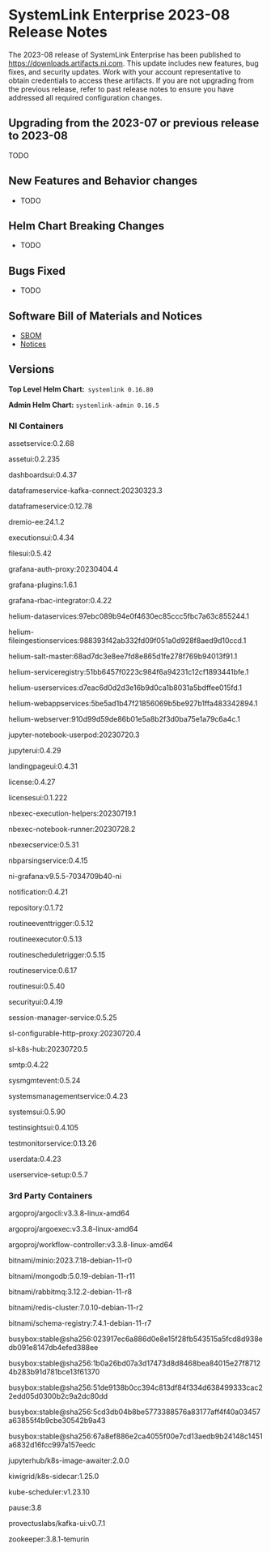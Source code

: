
# SystemLink Enterprise 2023-08 Release Notes

The 2023-08 release of SystemLink Enterprise has been published to <https://downloads.artifacts.ni.com>. This update includes new features, bug fixes, and security updates. Work with your account representative to obtain credentials to access these artifacts. If you are not upgrading from the previous release, refer to past release notes to ensure you have addressed all required configuration changes.

## Upgrading from the 2023-07 or previous release to 2023-08

TODO

## New Features and Behavior changes

- TODO

## Helm Chart Breaking Changes

- TODO

## Bugs Fixed

- TODO

## Software Bill of Materials and Notices

- [SBOM](https://github.com/ni/install-systemlink-enterprise/tree/2023-08/release-notes/2023-08/sbom)
- [Notices](https://github.com/ni/install-systemlink-enterprise/tree/2023-08/release-notes/2023-08/notices)

## Versions

**Top Level Helm Chart:** `systemlink 0.16.80`

**Admin Helm Chart:** `systemlink-admin 0.16.5`

### NI Containers

assetservice:0.2.68

assetui:0.2.235

dashboardsui:0.4.37

dataframeservice-kafka-connect:20230323.3

dataframeservice:0.12.78

dremio-ee:24.1.2

executionsui:0.4.34

filesui:0.5.42

grafana-auth-proxy:20230404.4

grafana-plugins:1.6.1

grafana-rbac-integrator:0.4.22

helium-dataservices:97ebc089b94e0f4630ec85ccc5fbc7a63c855244.1

helium-fileingestionservices:988393f42ab332fd09f051a0d928f8aed9d10ccd.1

helium-salt-master:68ad7dc3e8ee7fd8e865d1fe278f769b94013f91.1

helium-serviceregistry:51bb6457f0223c984f6a94231c12cf1893441bfe.1

helium-userservices:d7eac6d0d2d3e16b9d0ca1b8031a5bdffee015fd.1

helium-webappservices:5be5ad1b47f21856069b5be927b1ffa483342894.1

helium-webserver:910d99d59de86b01e5a8b2f3d0ba75e1a79c6a4c.1

jupyter-notebook-userpod:20230720.3

jupyterui:0.4.29

landingpageui:0.4.31

license:0.4.27

licensesui:0.1.222

nbexec-execution-helpers:20230719.1

nbexec-notebook-runner:20230728.2

nbexecservice:0.5.31

nbparsingservice:0.4.15

ni-grafana:v9.5.5-7034709b40-ni

notification:0.4.21

repository:0.1.72

routineeventtrigger:0.5.12

routineexecutor:0.5.13

routinescheduletrigger:0.5.15

routineservice:0.6.17

routinesui:0.5.40

securityui:0.4.19

session-manager-service:0.5.25

sl-configurable-http-proxy:20230720.4

sl-k8s-hub:20230720.5

smtp:0.4.22

sysmgmtevent:0.5.24

systemsmanagementservice:0.4.23

systemsui:0.5.90

testinsightsui:0.4.105

testmonitorservice:0.13.26

userdata:0.4.23

userservice-setup:0.5.7

### 3rd Party Containers

argoproj/argocli:v3.3.8-linux-amd64

argoproj/argoexec:v3.3.8-linux-amd64

argoproj/workflow-controller:v3.3.8-linux-amd64

bitnami/minio:2023.7.18-debian-11-r0

bitnami/mongodb:5.0.19-debian-11-r11

bitnami/rabbitmq:3.12.2-debian-11-r8

bitnami/redis-cluster:7.0.10-debian-11-r2

bitnami/schema-registry:7.4.1-debian-11-r7

busybox:stable@sha256:023917ec6a886d0e8e15f28fb543515a5fcd8d938edb091e8147db4efed388ee

busybox:stable@sha256:1b0a26bd07a3d17473d8d8468bea84015e27f87124b283b91d781bce13f61370

busybox:stable@sha256:51de9138b0cc394c813df84f334d638499333cac22edd05d0300b2c9a2dc80dd

busybox:stable@sha256:5cd3db04b8be5773388576a83177aff4f40a03457a63855f4b9cbe30542b9a43

busybox:stable@sha256:67a8ef886e2ca4055f00e7cd13aedb9b24148c1451a6832d16fcc997a157eedc

jupyterhub/k8s-image-awaiter:2.0.0

kiwigrid/k8s-sidecar:1.25.0

kube-scheduler:v1.23.10

pause:3.8

provectuslabs/kafka-ui:v0.7.1

zookeeper:3.8.1-temurin
